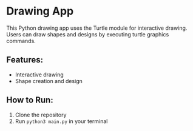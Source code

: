 # Drawing App

This Python drawing app uses the Turtle module for interactive drawing. Users can draw shapes and designs by executing turtle graphics commands.

## Features:
- Interactive drawing
- Shape creation and design

## How to Run:
1. Clone the repository
2. Run `python3 main.py` in your terminal
